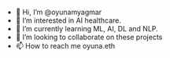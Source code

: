 - 👋 Hi, I’m @oyunamyagmar
- 👀 I’m interested in AI healthcare.
- 🌱 I’m currently learning ML, AI, DL and NLP.
- 💞️ I’m looking to collaborate on these projects
- 📫 How to reach me oyuna.eth
<!---
oyunamyagmar/oyunamyagmar is a ✨ special ✨ repository because its `README.md` (this file) appears on your GitHub profile.
You can click the Preview link to take a look at your changes.
--->
